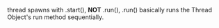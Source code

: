 thread spawns with .start(), **NOT** .run(), .run() basically runs the Thread Object's run method sequentially.